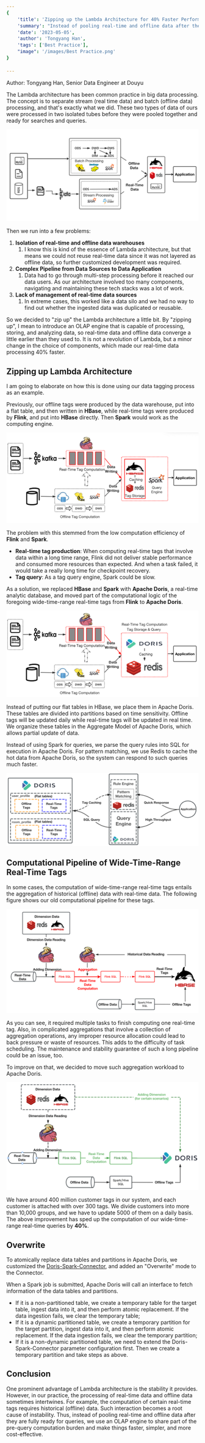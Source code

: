 ```yaml
---
{
    'title': 'Zipping up the Lambda Architecture for 40% Faster Performance',
    'summary': "Instead of pooling real-time and offline data after they are fully ready for queries, Douyu engineers use Apache Doris to share part of the pre-query computation burden.",
    'date': '2023-05-05',
    'author': 'Tongyang Han',
    'tags': ['Best Practice'],
    "image": '/images/Best Practice.png'
}

---
```


<!-- 
Licensed to the Apache Software Foundation (ASF) under one
or more contributor license agreements.  See the NOTICE file
distributed with this work for additional information
regarding copyright ownership.  The ASF licenses this file
to you under the Apache License, Version 2.0 (the
"License"); you may not use this file except in compliance
with the License.  You may obtain a copy of the License at

  http://www.apache.org/licenses/LICENSE-2.0

Unless required by applicable law or agreed to in writing,
software distributed under the License is distributed on an
"AS IS" BASIS, WITHOUT WARRANTIES OR CONDITIONS OF ANY
KIND, either express or implied.  See the License for the
specific language governing permissions and limitations
under the License.
-->

Author: Tongyang Han, Senior Data Engineer at Douyu

The Lambda architecture has been common practice in big data processing. The concept is to separate stream (real time data) and batch (offline data) processing, and that's exactly what we did. These two types of data of ours were processed in two isolated tubes before they were pooled together and ready for searches and queries.

![Lambda-architecture](../static/images/Douyu_1.png)

Then we run into a few problems:

1. **Isolation of real-time and offline data warehouses**
   1.  I know this is kind of the essence of Lambda architecture, but that means we could not reuse real-time data since it was not layered as offline data, so further customized development was required.
2. **Complex Pipeline from Data Sources to Data Application**
   1.  Data had to go through multi-step processing before it reached our data users. As our architecture involved too many components, navigating and maintaining these tech stacks was a lot of work.
3. **Lack of management of real-time data sources**
   1.  In extreme cases, this worked like a data silo and we had no way to find out whether the ingested data was duplicated or reusable.

So we decided to "zip up" the Lambda architecture a little bit. By "zipping up", I mean to introduce an OLAP engine that is capable of processing, storing, and analyzing data, so real-time data and offline data converge a little earlier than they used to. It is not a revolution of Lambda, but a minor change in the choice of components, which made our real-time data processing 40% faster.

## **Zipping up Lambda Architecture**

I am going to elaborate on how this is done using our data tagging process as an example.

Previously, our offline tags were produced by the data warehouse, put into a flat table, and then written in **HBase**, while real-time tags were produced by **Flink**, and put into **HBase** directly. Then **Spark** would work as the computing engine.

![HBase-Redis-Spark](../static/images/Douyu_2.png)

The problem with this stemmed from the low computation efficiency of **Flink** and **Spark**. 

- **Real-time tag production**: When computing real-time tags that involve data within a long time range, Flink did not deliver stable performance and consumed more resources than expected. And when a task failed, it would take a really long time for checkpoint recovery.
- **Tag query**: As a tag query engine, Spark could be slow.

As a solution, we replaced **HBase** and **Spark** with **Apache Doris**, a real-time analytic database, and moved part of the computational logic of the foregoing wide-time-range real-time tags from **Flink** to **Apache Doris**.

![Apache-Doris-Redis](../static/images/Douyu_3.png)

Instead of putting our flat tables in HBase, we place them in Apache Doris. These tables are divided into partitions based on time sensitivity. Offline tags will be updated daily while real-time tags will be updated in real time. We organize these tables in the Aggregate Model of Apache Doris, which allows partial update of data.

Instead of using Spark for queries, we parse the query rules into SQL for execution in Apache Doris. For pattern matching, we use Redis to cache the hot data from Apache Doris, so the system can respond to such queries much faster.

![Real-time-and-offline-data-processing-in-Apache-Doris](../static/images/Douyu_4.png)

## **Computational Pipeline of Wide-Time-Range Real-Time Tags**

In some cases, the computation of wide-time-range real-time tags entails the aggregation of historical (offline) data with real-time data. The following figure shows our old computational pipeline for these tags. 

![offline-data-processing-link](../static/images/Douyu_5.png)

As you can see, it required multiple tasks to finish computing one real-time tag. Also, in complicated aggregations that involve a collection of aggregation operations, any improper resource allocation could lead to back pressure or waste of resources. This adds to the difficulty of task scheduling. The maintenance and stability guarantee of such a long pipeline could be an issue, too.

To improve on that, we decided to move such aggregation workload to Apache Doris.

![real-time-data-processing-link](../static/images/Douyu_6.png)

We have around 400 million customer tags in our system, and each customer is attached with over 300 tags. We divide customers into more than 10,000 groups, and we have to update 5000 of them on a daily basis. The above improvement has sped up the computation of our wide-time-range real-time queries by **40%**.

## Overwrite

To atomically replace data tables and partitions in Apache Doris, we customized the [Doris-Spark-Connector](https://github.com/apache/doris-spark-connector), and added an "Overwrite" mode to the Connector.

When a Spark job is submitted, Apache Doris will call an interface to fetch information of the data tables and partitions.

- If it is a non-partitioned table, we create a temporary table for the target table, ingest data into it, and then perform atomic replacement. If the data ingestion fails, we clear the temporary table;
- If it is a dynamic partitioned table, we create a temporary partition for the target partition, ingest data into it, and then perform atomic replacement. If the data ingestion fails, we clear the temporary partition;
- If it is a non-dynamic partitioned table, we need to extend the Doris-Spark-Connector parameter configuration first. Then we create a temporary partition and take steps as above.

##  Conclusion

One prominent advantage of Lambda architecture is the stability it provides. However, in our practice, the processing of real-time data and offline data sometimes intertwines. For example, the computation of certain real-time tags requires historical (offline) data. Such interaction becomes a root cause of instability. Thus, instead of pooling real-time and offline data after they are fully ready for queries, we use an OLAP engine to share part of the pre-query computation burden and make things faster, simpler, and more cost-effective.
